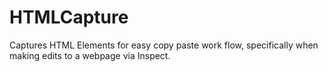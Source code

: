 # HTMLCapture
Captures HTML Elements for easy copy paste work flow, specifically when making edits to a webpage via Inspect.
